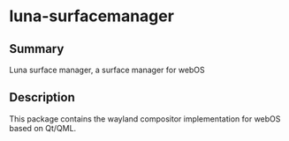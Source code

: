 luna-surfacemanager
===================

Summary
-------
Luna surface manager, a surface manager for webOS

Description
-----------
This package contains the wayland compositor implementation for webOS based on Qt/QML.
